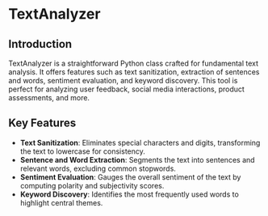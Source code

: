 # TextAnalyzer

## Introduction
TextAnalyzer is a straightforward Python class crafted for fundamental text analysis. It offers features such as text sanitization, extraction of sentences and words, sentiment evaluation, and keyword discovery. This tool is perfect for analyzing user feedback, social media interactions, product assessments, and more.

## Key Features
- **Text Sanitization**: Eliminates special characters and digits, transforming the text to lowercase for consistency.
- **Sentence and Word Extraction**: Segments the text into sentences and relevant words, excluding common stopwords.
- **Sentiment Evaluation**: Gauges the overall sentiment of the text by computing polarity and subjectivity scores.
- **Keyword Discovery**: Identifies the most frequently used words to highlight central themes.
